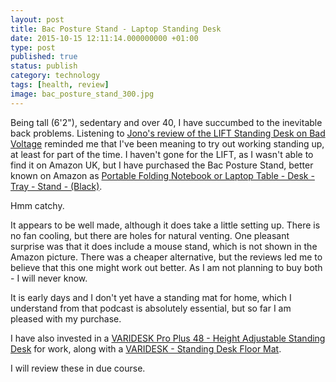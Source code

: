 ```yaml
--- 
layout: post 
title: Bac Posture Stand - Laptop Standing Desk
date: 2015-10-15 12:11:14.000000000 +01:00 
type: post 
published: true 
status: publish
category: technology
tags: [health, review]
image: bac_posture_stand_300.jpg
---
```


Being tall (6'2"), sedentary and over 40, I have succumbed to the inevitable
back problems. Listening to [Jono's review of the LIFT Standing Desk on Bad
Voltage][lift] reminded me that I've been
meaning to try out working standing up, at least for part of the time. I
haven't gone for the LIFT, as I wasn't able to find it on Amazon UK, but I have
purchased the Bac Posture Stand, better known on Amazon as [Portable Folding
Notebook or Laptop Table - Desk - Tray - Stand -
(Black)][bac].

<!--more-->

Hmm catchy.

It appears to be well made, although it does take a little setting up.
There is no fan cooling, but there are holes for natural venting. One
pleasant surprise was that it does include a mouse stand, which is not
shown in the Amazon picture. There was a cheaper alternative, but the
reviews led me to believe that this one might work out better. As I am
not planning to buy both - I will never know.

It is early days and I don't yet have a standing mat for home, which I
understand from that podcast is absolutely essential, but so far I am
pleased with my purchase.

I have also invested in a [VARIDESK Pro Plus 48 - Height Adjustable
Standing Desk][varidesk] for work, along with a [VARIDESK - Standing Desk Floor
Mat][mat].

I will review these in due course.

[lift]:     http://www.badvoltage.org/2015/09/17/1x50/
[bac]:      http://www.amazon.co.uk/gp/product/B00N1VUS1G/ref=as_li_tl?ie=UTF8&camp=1634&creative=19450&creativeASIN=B00N1VUS1G&linkCode=as2&tag=robsquadnet-21  
[varidesk]: http://www.amazon.co.uk/gp/product/B00UKES3S2/ref=as_li_tl?ie=UTF8&camp=1634&creative=19450&creativeASIN=B00UKES3S2&linkCode=as2&tag=robsquadnet-21
[mat]:      http://www.amazon.co.uk/gp/product/B00IU4FMOM/ref=as_li_tl?ie=UTF8&camp=1634&creative=19450&creativeASIN=B00IU4FMOM&linkCode=as2&tag=robsquadnet-21 
